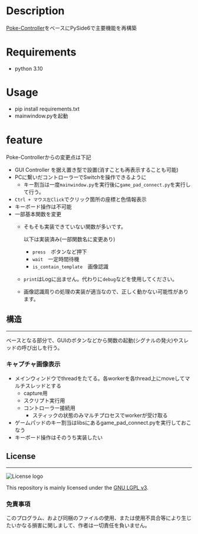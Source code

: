 # Description
[Poke-Controller](https://github.com/KawaSwitch/Poke-Controller)をベースにPySide6で主要機能を再構築


# Requirements

- python 3.10

# Usage
- pip install requirements.txt
- mainwindow.pyを起動


# feature

Poke-Controllerからの変更点は下記
- GUI Controller を据え置き型で設置(消すことも再表示することも可能)
- PCに繋いだコントローラーでSwitchを操作できるように
  - キー割当は一度`mainwindow.py`を実行後に`game_pad_connect.py`を実行して行う。
- `Ctrl + マウス左Click`でクリック箇所の座標と色情報表示
- キーボード操作は不可能
- 一部基本関数を変更
  - そもそも実装できていない関数が多いです。

    以下は実装済み(一部関数名に変更あり)
    - `press`　ボタンなど押下
    - `wait`　一定時間待機
    - `is_contain_template`　画像認識

  - `print`はLogに出ません。代わりに`debug`などを使用してください。
  - 画像認識周りの処理の実装が適当なので、正しく動かない可能性があります。

## 構造
---

ベースとなる部分で、GUIのボタンなどから関数の起動(シグナルの発火)やスレッドの呼び出しを行う。

### キャプチャ画像表示

- メインウィンドウでthreadをたてる。各workerを各thread上にmoveしてマルチスレッドとする
  - capture用
  - スクリプト実行用
  - コントローラー接続用
    - スティックの状態のみマルチプロセスでworkerが受け取る
- ゲームパッドのキー割当はlibsにあるgame_pad_connect.pyを実行しておこなう
- キーボード操作はそのうち実装したい


## License
---
![License logo](https://www.gnu.org/graphics/lgplv3-147x51.png)

This repository is mainly licensed under the [GNU LGPL v3](http://github.com/IQAndreas/markdown-licenses/blob/master/gnu-lgpl-v3.0.md#gnu-lesser-general-public-license).

### 免責事項
このプログラム、および同梱のファイルの使用、または使用不具合等により生じたいかなる損害に関しまして、作者は一切責任を負いません。
